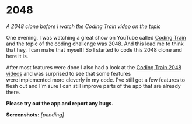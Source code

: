 # 2048
_A 2048 clone before I watch the Coding Train video on the topic_

One evening, I was watching a great show on YouTube called [Coding Train](https://www.youtube.com/user/shiffman) 
and the topic of the coding challenge was 2048. And this lead me to think that hey, I can make that myself! So 
I started to code this 2048 clone and here it is. 

After most features were done I also had a look at the [Coding Train 2048 videos](https://www.youtube.com/watch?v=JSn-DJU8qf0) and was surprised to see that some features \
were implemented more cleverly in my code. I've still got a few features to flesh out and I'm sure I can still improve
parts of the app that are already there.

**Please try out the app and report any bugs.**

**Screenshots:** _[pending]_
